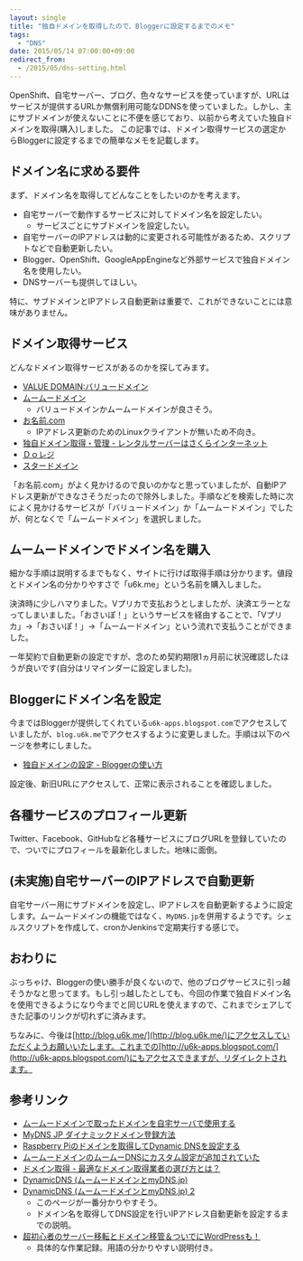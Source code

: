 ```yaml
---
layout: single
title: "独自ドメインを取得したので、Bloggerに設定するまでのメモ"
tags:
  - "DNS"
date: 2015/05/14 07:00:00+09:00
redirect_from:
  - /2015/05/dns-setting.html
---
```


OpenShift、自宅サーバー、ブログ、色々なサービスを使っていますが、URLはサービスが提供するURLか無償利用可能なDDNSを使っていました。しかし、主にサブドメインが使えないことに不便を感じており、以前から考えていた独自ドメインを取得(購入)しました。
この記事では、ドメイン取得サービスの選定からBloggerに設定するまでの簡単なメモを記載します。

## ドメイン名に求める要件

まず、ドメイン名を取得してどんなことをしたいのかを考えます。

* 自宅サーバーで動作するサービスに対してドメイン名を設定したい。
	* サービスごとにサブドメインを設定したい。
* 自宅サーバーのIPアドレスは動的に変更される可能性があるため、スクリプトなどで自動更新したい。
* Blogger、OpenShift、GoogleAppEngineなど外部サービスで独自ドメイン名を使用したい。
* DNSサーバーも提供してほしい。

特に、サブドメインとIPアドレス自動更新は重要で、これができないことには意味がありません。

## ドメイン取得サービス

どんなドメイン取得サービスがあるのかを探してみます。

* [VALUE DOMAIN:バリュードメイン](http://www.value-domain.com/)
* [ムームードメイン](http://muumuu-domain.com/)
	* バリュードメインかムームードメインが良さそう。
* [お名前.com](http://www.onamae.com/)
	* IPアドレス更新のためのLinuxクライアントが無いため不向き。
* [独自ドメイン取得・管理 - レンタルサーバーはさくらインターネット](http://www.sakura.ne.jp/domain/)
* [Ｄｏレジ](http://do-reg.jp/)
* [スタードメイン](http://www.star-domain.jp/)

「お名前.com」がよく見かけるので良いのかなと思っていましたが、自動IPアドレス更新ができなさそうだったので除外しました。手順などを検索した時に次によく見かけるサービスが「バリュードメイン」か「ムームードメイン」でしたが、何となくで「ムームードメイン」を選択しました。

## ムームードメインでドメイン名を購入

細かな手順は説明するまでもなく、サイトに行けば取得手順は分かります。値段とドメイン名の分かりやすさで「u6k.me」という名前を購入しました。

決済時に少しハマりました。Vプリカで支払おうとしましたが、決済エラーとなってしまいました。「おさいぽ！」というサービスを経由することで、「Vプリカ」→「おさいぽ！」→「ムームードメイン」という流れで支払うことができました。

一年契約で自動更新の設定ですが、念のため契約期限1ヵ月前に状況確認したほうが良いです(自分はリマインダーに設定しました)。

## Bloggerにドメイン名を設定

今まではBloggerが提供してくれている`u6k-apps.blogspot.com`でアクセスしていましたが、`blog.u6k.me`でアクセスするように変更しました。手順は以下のページを参考にしました。

* [独自ドメインの設定 - Bloggerの使い方](http://www.adminweb.jp/blogger/domain/index1.html)

設定後、新旧URLにアクセスして、正常に表示されることを確認しました。

## 各種サービスのプロフィール更新

Twitter、Facebook、GitHubなど各種サービスにブログURLを登録していたので、ついでにプロフィールを最新化しました。地味に面倒。

## (未実施)自宅サーバーのIPアドレスで自動更新

自宅サーバー用にサブドメインを設定し、IPアドレスを自動更新するように設定します。ムームードメインの機能ではなく、`MyDNS.jp`を併用するようです。シェルスクリプトを作成して、cronかJenkinsで定期実行する感じで。

## おわりに

ぶっちゃけ、Bloggerの使い勝手が良くないので、他のブログサービスに引っ越そうかなと思ってます。もし引っ越したとしても、今回の作業で独自ドメイン名を使用できるようになり今までと同じURLを使えますので、これまでシェアしてきた記事のリンクが切れずに済みます。

ちなみに、今後は[http://blog.u6k.me/](http://blog.u6k.me/)にアクセスしていただくようお願いいたします。これまでの[http://u6k-apps.blogspot.com/](http://u6k-apps.blogspot.com/)にもアクセスできますが、リダイレクトされます。

## 参考リンク

* [ムームードメインで取ったドメインを自宅サーバで使用する](http://d.hatena.ne.jp/foosin/20081019/1224418130)
* [MyDNS JP ダイナミックドメイン登録方法](http://www.akakagemaru.info/port/ddns/mydnsjp.html)
* [Raspberry Piのドメインを取得してDynamic DNSを設定する](http://denshikousaku.net/raspberry-pi-domain-and-dynamic-dns)
* [ムームードメインのムームーDNSにカスタム設定が追加されていた](http://experiment.blog.so-net.ne.jp/2009-04-02)
* [ドメイン取得 - 最適なドメイン取得業者の選び方とは？](http://www.domain-ac.net/)
* [DynamicDNS (ムームードメインとmyDNS.jp)](http://gomocool.net/gomokulog/?p=10)
* [DynamicDNS (ムームードメインとmyDNS.jp) 2](http://gomocool.net/gomokulog/?p=24)
	* このページが一番分かりやすそう。
	* ドメイン名を取得してDNS設定を行いIPアドレス自動更新を設定するまでの説明。
* [超初心者のサーバー移転とドメイン移管＆ついでにWordPressも！](http://server.change.jp/)
	* 具体的な作業記録。用語の分かりやすい説明付き。
